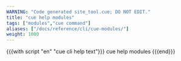 ```yaml
---
WARNING: "Code generated site_tool.cue; DO NOT EDIT."
title: "cue help modules"
tags: ["modules","cue command"]
aliases: ["/docs/reference/cli/cue-modules/"]
weight: 1000
---
```


{{{with script "en" "cue cli help text"}}}
cue help modules
{{{end}}}
